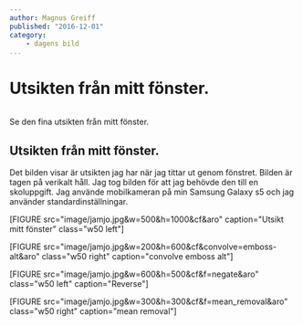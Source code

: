 ```yaml
---
author: Magnus Greiff
published: "2016-12-01"
category:
    - dagens bild
...
```

Utsikten från mitt fönster.
==================================

<figure class="figure right">
<a href="image/jamjo.jpg"><img src="image/jamjo.jpg?w=200&h=150&a=0,20,20,50&cf" alt=""/></a>

</figure>

Se den fina utsikten från mitt fönster.


<!--more-->

Utsikten från mitt fönster.
-----------------------

Det bilden visar är utsikten jag har när jag tittar ut genom fönstret. Bilden är tagen på verikalt håll. Jag tog bilden 
för att jag behövde den till en skoluppgift. Jag använde mobilkameran på min Samsung Galaxy s5 och jag använder standardinställningar.

[FIGURE src="image/jamjo.jpg&w=500&h=1000&cf&aro" caption="Utsikt mitt fönster" class="w50 left"]

[FIGURE src="image/jamjo.jpg&w=200&h=600&cf&convolve=emboss-alt&aro" class="w50 right" caption="convolve emboss alt"]

[FIGURE src="image/jamjo.jpg&w=600&h=500&cf&f=negate&aro" class="w50 left" caption="Reverse"]

[FIGURE src="image/jamjo.jpg&w=300&h=300&cf&f=mean_removal&aro" class="w50 right" caption="mean removal"]